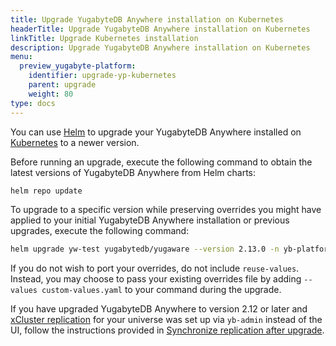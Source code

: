 ```yaml
---
title: Upgrade YugabyteDB Anywhere installation on Kubernetes
headerTitle: Upgrade YugabyteDB Anywhere installation on Kubernetes
linkTitle: Upgrade Kubernetes installation
description: Upgrade YugabyteDB Anywhere installation on Kubernetes
menu:
  preview_yugabyte-platform:
    identifier: upgrade-yp-kubernetes
    parent: upgrade
    weight: 80
type: docs
---
```


You can use [Helm](https://helm.sh/) to upgrade your YugabyteDB Anywhere installed on [Kubernetes](https://kubernetes.io/) to a newer version.

Before running an upgrade, execute the following command to obtain the latest versions of YugabyteDB Anywhere from Helm charts:

```sh
helm repo update
```

To upgrade to a specific version while preserving overrides you might have applied to your initial YugabyteDB Anywhere installation or previous upgrades, execute the following command:

```sh
helm upgrade yw-test yugabytedb/yugaware --version 2.13.0 -n yb-platform --reuse-values --wait
```

If you do not wish to port your overrides, do not include `reuse-values`. Instead, you may choose to pass your existing overrides file by adding `--values custom-values.yaml` to your command during the upgrade.

If you have upgraded YugabyteDB Anywhere to version 2.12 or later and [xCluster replication](../../../explore/multi-region-deployments/asynchronous-replication-ysql/) for your universe was set up via `yb-admin` instead of the UI, follow the instructions provided in [Synchronize replication after upgrade](../upgrade-yp-xcluster-ybadmin/).
